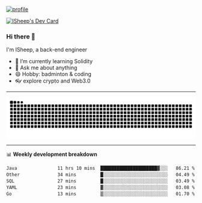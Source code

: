 [![profile](https://user-images.githubusercontent.com/54968314/208005045-e4b42f3b-833d-4242-bfcc-e764865553a2.svg)](https://www.calligrapher.ai/)

<a href="https://app.daily.dev/linziyang1106"><img src="https://api.daily.dev/devcards/v2/i4Spwx5Skx5FpTqWcwoit.png?r=kgx&type=wide" width="652" alt="ISheep's Dev Card"/></a>

### Hi there 🐏

I'm ISheep, a back-end engineer

- 🔭 I’m currently learning Solidity
- 💬 Ask me about anything
- 😄 Hobby: badminton & coding
- 👓 explore crypto and Web3.0

-------

![](https://raw.githubusercontent.com/ISheepp/ISheepp/output/github-contribution-grid-snake.svg)

-------

📊 **Weekly development breakdown**
<!--START_SECTION:waka-->

```txt
Java               11 hrs 10 mins  █████████████████████▓░░░   86.21 %
Other              34 mins         █░░░░░░░░░░░░░░░░░░░░░░░░   04.49 %
SQL                27 mins         █░░░░░░░░░░░░░░░░░░░░░░░░   03.49 %
YAML               23 mins         ▓░░░░░░░░░░░░░░░░░░░░░░░░   03.08 %
Go                 13 mins         ▒░░░░░░░░░░░░░░░░░░░░░░░░   01.70 %
```

<!--END_SECTION:waka-->

